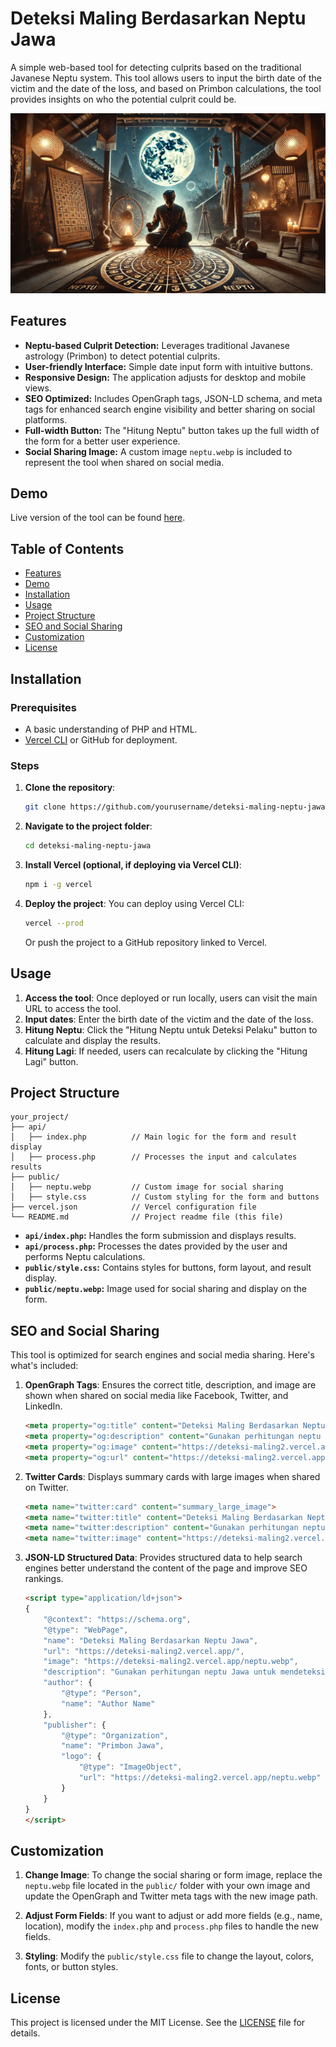 
# Deteksi Maling Berdasarkan Neptu Jawa

A simple web-based tool for detecting culprits based on the traditional Javanese Neptu system. This tool allows users to input the birth date of the victim and the date of the loss, and based on Primbon calculations, the tool provides insights on who the potential culprit could be.

![Neptu Jawa](./public/neptu.webp)

## Features
- **Neptu-based Culprit Detection:** Leverages traditional Javanese astrology (Primbon) to detect potential culprits.
- **User-friendly Interface:** Simple date input form with intuitive buttons.
- **Responsive Design:** The application adjusts for desktop and mobile views.
- **SEO Optimized:** Includes OpenGraph tags, JSON-LD schema, and meta tags for enhanced search engine visibility and better sharing on social platforms.
- **Full-width Button:** The "Hitung Neptu" button takes up the full width of the form for a better user experience.
- **Social Sharing Image:** A custom image `neptu.webp` is included to represent the tool when shared on social media.

## Demo
Live version of the tool can be found [here](https://deteksi-maling2.vercel.app/).

## Table of Contents
- [Features](#features)
- [Demo](#demo)
- [Installation](#installation)
- [Usage](#usage)
- [Project Structure](#project-structure)
- [SEO and Social Sharing](#seo-and-social-sharing)
- [Customization](#customization)
- [License](#license)

## Installation

### Prerequisites
- A basic understanding of PHP and HTML.
- [Vercel CLI](https://vercel.com/docs/cli) or GitHub for deployment.

### Steps

1. **Clone the repository**:
    ```bash
    git clone https://github.com/yourusername/deteksi-maling-neptu-jawa.git
    ```

2. **Navigate to the project folder**:
    ```bash
    cd deteksi-maling-neptu-jawa
    ```

3. **Install Vercel (optional, if deploying via Vercel CLI)**:
    ```bash
    npm i -g vercel
    ```

4. **Deploy the project**:
    You can deploy using Vercel CLI:
    ```bash
    vercel --prod
    ```

    Or push the project to a GitHub repository linked to Vercel.

## Usage

1. **Access the tool**: Once deployed or run locally, users can visit the main URL to access the tool.
2. **Input dates**: Enter the birth date of the victim and the date of the loss.
3. **Hitung Neptu**: Click the "Hitung Neptu untuk Deteksi Pelaku" button to calculate and display the results.
4. **Hitung Lagi**: If needed, users can recalculate by clicking the "Hitung Lagi" button.

## Project Structure

```
your_project/
├── api/
│   ├── index.php          // Main logic for the form and result display
│   ├── process.php        // Processes the input and calculates results
├── public/
│   ├── neptu.webp         // Custom image for social sharing
│   ├── style.css          // Custom styling for the form and buttons
├── vercel.json            // Vercel configuration file
└── README.md              // Project readme file (this file)
```

- **`api/index.php`:** Handles the form submission and displays results.
- **`api/process.php`:** Processes the dates provided by the user and performs Neptu calculations.
- **`public/style.css`:** Contains styles for buttons, form layout, and result display.
- **`public/neptu.webp`:** Image used for social sharing and display on the form.

## SEO and Social Sharing

This tool is optimized for search engines and social media sharing. Here's what's included:

1. **OpenGraph Tags**: 
   Ensures the correct title, description, and image are shown when shared on social media like Facebook, Twitter, and LinkedIn.
    ```html
    <meta property="og:title" content="Deteksi Maling Berdasarkan Neptu Jawa">
    <meta property="og:description" content="Gunakan perhitungan neptu Jawa untuk mendeteksi pelaku kehilangan berdasarkan Primbon Jawa.">
    <meta property="og:image" content="https://deteksi-maling2.vercel.app/neptu.webp">
    <meta property="og:url" content="https://deteksi-maling2.vercel.app/">
    ```

2. **Twitter Cards**:
   Displays summary cards with large images when shared on Twitter.
    ```html
    <meta name="twitter:card" content="summary_large_image">
    <meta name="twitter:title" content="Deteksi Maling Berdasarkan Neptu Jawa">
    <meta name="twitter:description" content="Gunakan perhitungan neptu Jawa untuk mendeteksi pelaku kehilangan berdasarkan Primbon Jawa.">
    <meta name="twitter:image" content="https://deteksi-maling2.vercel.app/neptu.webp">
    ```

3. **JSON-LD Structured Data**:
   Provides structured data to help search engines better understand the content of the page and improve SEO rankings.
    ```html
    <script type="application/ld+json">
    {
        "@context": "https://schema.org",
        "@type": "WebPage",
        "name": "Deteksi Maling Berdasarkan Neptu Jawa",
        "url": "https://deteksi-maling2.vercel.app/",
        "image": "https://deteksi-maling2.vercel.app/neptu.webp",
        "description": "Gunakan perhitungan neptu Jawa untuk mendeteksi pelaku kehilangan berdasarkan Primbon Jawa.",
        "author": {
            "@type": "Person",
            "name": "Author Name"
        },
        "publisher": {
            "@type": "Organization",
            "name": "Primbon Jawa",
            "logo": {
                "@type": "ImageObject",
                "url": "https://deteksi-maling2.vercel.app/neptu.webp"
            }
        }
    }
    </script>
    ```

## Customization

1. **Change Image**: 
   To change the social sharing or form image, replace the `neptu.webp` file located in the `public/` folder with your own image and update the OpenGraph and Twitter meta tags with the new image path.

2. **Adjust Form Fields**:
   If you want to adjust or add more fields (e.g., name, location), modify the `index.php` and `process.php` files to handle the new fields.

3. **Styling**:
   Modify the `public/style.css` file to change the layout, colors, fonts, or button styles.

## License

This project is licensed under the MIT License. See the [LICENSE](./LICENSE) file for details.
